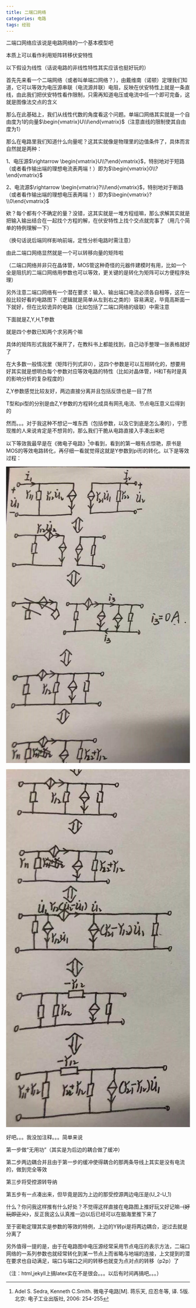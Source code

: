 ```yaml
---
title: 二端口网络
categories: 电路
tags: 经验
---
```




二端口网络应该说是电路网络的一个基本模型吧

本质上可以看作利用矩阵转移伏安特性

以下假设为线性（话说电路的非线性特性其实应该也挺好玩的）

首先先来看一个二端网络（或者叫单端口网络？），由戴维南（诺顿）定理我们知道，它可以等效为电压源串联（电流源并联）电阻，反映在伏安特性上就是一条直线，由此我们把伏安特性看作限制，只需再知道电压或电流中任一个即可完备，这就是图像法交点的含义

那么在此基础上，我们从线性代数的角度看这个问题。单端口网络其实就是一个自由度为1的向量$\begin{vmatrix}U\\I\end{vmatrix}$（注意直线的限制使其自由度为1）

那么在电路里我们知道什么向量呢？这其实就像是物理里的边值条件了，具体而言自然就是两种：

1、电压源$\rightarrow \begin{vmatrix}U\\?\end{vmatrix}$，特别地对于短路（或者看作输出端的理想电流表两端！）即为$\begin{vmatrix}0\\?\end{vmatrix}$

2、电流源$\rightarrow \begin{vmatrix}?\\I\end{vmatrix}$，特别地对于断路（或者看作输出端的理想电压表两端！）即为$\begin{vmatrix}?\\0\end{vmatrix}$

欸？每个都有个不确定的量？没错，这其实就是一堆方程组嘛，那么求解其实就是把输入输出结合在一起找个方程的解，在伏安特性上找个交点就完事了（用几个简单的特例理解一下）

（换句话说后端同样影响前端，定性分析电路时需注意）

由此二端口网络显然就是一个可以转移向量的矩阵啦

（二端口网络并非只在晶体管，MOS管这种奇怪的元器件建模时有用，比如一个全是阻抗的二端口网络用参数也可以等效，更关键的是转化为矩阵可以方便程序处理）

另外注意二端口网络有一个潜在要求：输入、输出端口电流必须各自相等，这在一般比较好看的电路图下（逻辑就是简单从左到右之类的）容易满足，毕竟高斯面一下就好，但在比较诡异的电路（比如包括了二端口网络的级联）中需注意

下面就是Z,Y,H,T参数

就是四个参数已知两个求另两个嘛

具体的矩阵形式我就不展开了，在教科书上都能找到，自己动手整理一张表格就好了

在大多数一般情况里（矩阵行列式非0），这四个参数是可以互相转化的，想要用好其实就是想明白每个参数对应等效电路的特性（比如对晶体管，H和T有时是真的影响分析的复杂程度的）

Z,Y参数感觉比较友好，两边直接分离并且包括反馈也是一目了然

T型和pi型的分别是由Z,Y参数的方程转化成具有网孔电流、节点电压意义后得到的

然而。。。对于我这种不想记一堆东西（包括参数，以及它到底是怎么凑的），宁愿现推的人来说肯定是不想背的，那么我们干脆从电路直接入手凑出来吧

以下等效我最早是在《微电子电路》[^1]中看到，看到的第一眼有点惊艳，原书是MOS的等效电路转化，再仔细一看就觉得这就是Y参数到pi形的转化。以下是等效过程：

![Y_pi(1)](/assets/images/Y_pi(1).jpg)

![Y_pi(2)](/assets/images/Y_pi(2).jpg)

好吧。。。我没加注释。。。简单来说

第一步做“无用功”（其实是为后边的耦合做了缓冲）

第二步两边耦合并且由于第一步的缓冲使得耦合的那两条导线上其实是没有电流的，做到完全等效

第三步将受控源转导纳

第五步有一点凑出来，但毕竟是因为上边的那受控源两边电压是(U_2-U_1)



什么？你问我这样推有什么好处？不觉得这样直接在电路图上推好玩又好记嘛~~（好玩即正义）~~，反正我这么认真推一边以后已经可以在脑海里推下来了

至于密勒定理其实是参数的等效的特例，上边的Y转pi是将两边耦合，逆过去就是分离了



另外值得一提的是，由于在电路图中电压源经常采用节点电压的表示方法，二端口网络的一系列参数也就经常转化到某一节点上而省略与地端的连接，上文提到的潜在要求也自动满足，端口与端口之间的转移也就变为点对点的转移（p2p）了



（注：html,jekyll上搞latex实在不是很会。。。以后有时间再搞吧。。。）



[^1 ]: Adel S. Sedra, Kenneth C.Smith. 微电子电路[M]. 蒋乐天, 应忍冬等, 译. 5版. 北京: 电子工业出版社, 2006: 254-255